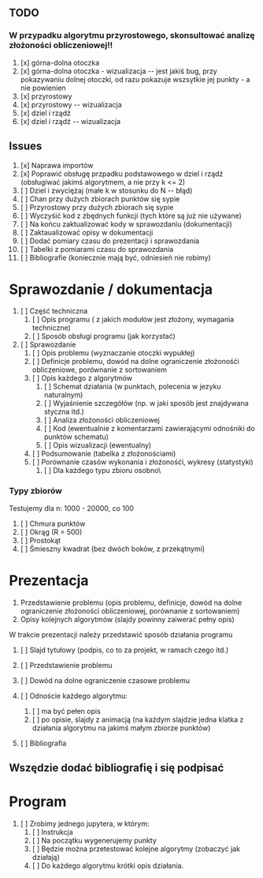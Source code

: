 ## TODO

### W przypadku algorytmu przyrostowego, skonsultować analizę złożoności obliczeniowej!!


1. [x] górna-dolna otoczka
2. [x] górna-dolna otoczka - wizualizacja -- jest jakiś bug, przy pokazywaniu dolnej otoczki, od razu pokazuje wszsytkie jej punkty - a nie powienien
3. [x] przyrostowy
4. [x] przyrostowy -- wizualizacja
5. [x] dziel i rządź 
6. [x] dziel i rządź -- wizualizacja

## Issues

1. [x] Naprawa importów
2. [x] Poprawić obsługę przpadku podstawowego w dziel i rządź (obsługiwać jakimś algorytmem, a nie przy k <= 2)
3. [ ] Dziel i zwyciężaj (małe k w stosunku do N -- błąd)
4. [ ] Chan przy dużych zbiorach punktów się sypie
5. [ ] Przyrostowy przy dużych zbiorach się sypie
6. [ ] Wyczyśić kod z zbędnych funkcji (tych które są już nie używane)
7. [ ] Na końcu zaktualizować kody w sprawozdaniu (dokumentacji)
8. [ ] Zaktaualizować opisy w dokumentacji
9. [ ] Dodać pomiary czasu do prezentacji i sprawozdania
10. [ ] Tabelki z pomiarami czasu do sprawozdania 
11. [ ] Bibliografie (koniecznie mają być, odniesień nie robimy)


# Sprawozdanie / dokumentacja

1. [ ] Część techniczna
    1. [ ] Opis programu ( z jakich modułów jest złożony, wymagania techniczne)
    2. [ ] Sposób obsługi programu (jak korzystać)
2. [ ] Sprawozdanie
    1. [ ] Opis problemu (wyznaczanie otoczki wypukłej)
    2. [ ] Definicje problemu, dowód na dolne ograniczenie złożonośći obliczeniowe, porównanie z sortowaniem
    3. [ ] Opis każdego z algorytmów
        1. [ ] Schemat działania (w punktach, polecenia w jezyku naturalnym)
        2. [ ] Wyjaśnienie szczegółów (np. w jaki sposób jest znajdywana styczna itd.)
        2. [ ] Analiza złożoności obliczeniowej
        4. [ ] Kod (ewentualnie z komentarzami zawierającymi odnośniki do punktów schematu)
        5. [ ] Opis wizualizacji (ewentualny)
    4. [ ] Podsumowanie (tabelka z złożonościami)
    5. [ ] Porównanie czasów wykonania i złożonośći, wykresy (statystyki)
        1. [ ] Dla każdego typu zbioru osobno\


### Typy zbiorów

Testujemy dla n: 1000 - 20000, co 100

1. [ ] Chmura punktów 
2. [ ] Okrąg (R = 500) 
3. [ ] Prostokąt 
4. [ ] Śmieszny kwadrat (bez dwóch boków, z przekątnymi)

# Prezentacja

1. Przedstawienie problemu (opis problemu, definicje, dowód na dolne ograniczenie złożoności obliczeniowej, porównanie z sortowaniem)
2. Opisy kolejnych algorytmów (slajdy powinny zaiwerać pełny opis)

W trakcie prezentacji należy przedstawić sposób działania programu


1. [ ] Slajd tytułowy (podpis, co to za projekt, w ramach czego itd.)
2. [ ] Przedstawienie problemu 
3. [ ] Dowód na dolne ograniczenie czasowe problemu 


3. [ ] Odnoście każdego algorytmu:
    1. [ ] ma być pełen opis
    2. [ ] po opisie, slajdy z animacją (na każdym slajdzie jedna klatka z działania algorytmu na jakimś małym zbiorze punktów)
4. [ ] Bibliografia

## Wszędzie dodać bibliografię i się podpisać 

# Program

1. [ ] Zrobimy jednego jupytera, w którym:
    1. [ ] Instrukcja
    2. [ ] Na początku wygenerujemy punkty
    3. [ ] Będzie można przetestować kolejne algorytmy (zobaczyć jak działają) 
    4. [ ] Do każdego algorytmu krótki opis działania.


